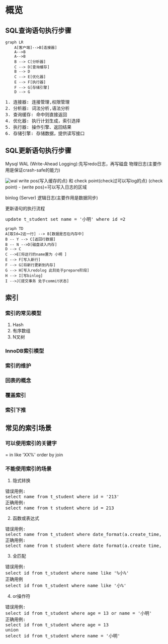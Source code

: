 # 概览

## SQL查询语句执行步骤


```mermaid
graph LR
    A[客户端]-->B[连接器]
    A-->B
    A-->B
    B --> C[分析器]
    C --> D[查询缓存]
    B --> D
    C --> E[优化器]
    E --> F[执行器]
    F --> G[存储引擎]
    D --> G
```

<pre>
1. 连接器: 连接管理,权限管理  
2. 分析器: 词法分析,语法分析  
3. 查询缓存: 命中则直接返回  
4. 优化器: 执行计划生成，索引选择  
5. 执行器: 操作引擎、返回结果  
6. 存储引擎: 存储数据，提供读写接口
</pre>

## SQL更新语句执行步骤

Mysql WAL (Write-Ahead Logging):先写redo日志，再写磁盘 物理日志(主要作用是保证crash-safe的能力)

![wal](WAL.jpg)
write pos(写入缓存的点) 和 check point(check过可以写log的点)  (check point) - (write pos)=可以写入日志的区域

binlog (Server) 逻辑日志(主要作用是数据同步)

更新语句的执行流程
<pre>
update t_student set name = '小明' where id =2
</pre>

```mermaid
graph TD
A[取Id=2这一行] --> B[数据是否在内存中]
B -- Y --> C[返回行数据]
B -- N -->D[磁盘读入内存]
D --> C
C -->E[将这行的name置为 小明 ]
E --> F[写入新行]
F --> G[将新行更新到内存]
G --> H[写入redolog 此刻处于prepare阶段]
H --> I[写binlog]
I -->J[提交事务 处于commit状态]
```

## 索引

### 索引的常见模型

1. Hash
2. 有序数组
3. N叉树

### InnoDB索引模型

### 索引的维护

### 回表的概念

### 覆盖索引

### 索引下推

## 常见的索引场景

### 可以使用索引的关键字

= in like 'XX%' order by join 

### 不能使用索引的场景

1. 隐式转换

<pre>
错误用例:
select name from t_student where id = '213'
正确用例:
select name from t_student where id = 213
</pre>

2. 函数或表达式

<pre>
错误用例:
select name from t_student where date_format(a.create_time, '%Y-%m-%d')
正确用例:
select name from t_student where date_format(a.create_time, '%Y-%m-%d')
</pre>

3. 全匹配
<pre>
错误用例:
select id from t_student where name like '%小%'
正确用例
select id from t_student where name like '小%'
</pre>

4. or操作符
<pre>
错误用例:
select id from t_student where age = 13 or name = '小明'
正确用例:
select id from t_student where age = 13
union
select id from t_student where name = '小明'
</pre>